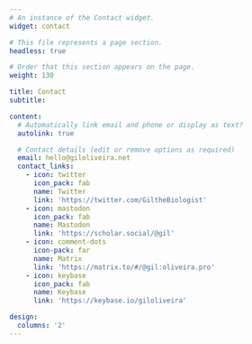 ```yaml
---
# An instance of the Contact widget.
widget: contact

# This file represents a page section.
headless: true

# Order that this section appears on the page.
weight: 130

title: Contact
subtitle:

content:
  # Automatically link email and phone or display as text?
  autolink: true

  # Contact details (edit or remove options as required)
  email: hello@giloliveira.net
  contact_links:
    - icon: twitter
      icon_pack: fab
      name: Twitter
      link: 'https://twitter.com/GiltheBiologist'
    - icon: mastodon
      icon_pack: fab
      name: Mastodon
      link: 'https://scholar.social/@gil'
    - icon: comment-dots
      icon-pack: far
      name: Matrix
      link: 'https://matrix.to/#/@gil:oliveira.pro'
    - icon: keybase
      icon_pack: fab
      name: Keybase
      link: 'https://keybase.io/giloliveira'

design:
  columns: '2'
---
```

